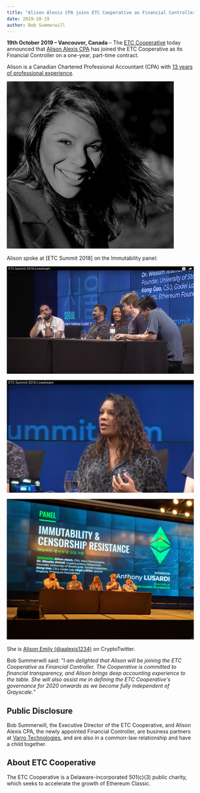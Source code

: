```yaml
---
title: "Alison Alexis CPA joins ETC Cooperative as Financial Controller"
date: 2019-10-19
author: Bob Summerwill
---
```


**19th October 2019 – Vancouver, Canada** – The [ETC Cooperative](https://etccooperative.org) today announced that [Alison Alexis CPA](https://www.linkedin.com/in/alison-alexis-ca/) has joined the ETC Cooperative as its Financial Controller on a one-year, part-time contract.

Alison is a Canadian Chartered Professional Accountant (CPA) with [13 years of professional experience](https://www.linkedin.com/in/alison-alexis-ca/).

![Alison Alexis](../../assets/alison.jpeg)

Alison spoke at [ETC Summit 2018] on the Immutability panel:

![Panel 1](../../assets/immutibility_panel1.png)

![Panel 1](../../assets/immutibility_panel2.png)

![Panel 3](../../assets/immutibility_panel3.jpg)

She is [Alison Emily (@aalexis1234)](https://twitter.com/aalexis1234) on CryptoTwitter.

Bob Summerwill said: *“I am delighted that Alison will be joining the ETC Cooperative as Financial Controller.  The Cooperative is committed to financial transparency, and Alison brings deep accounting experience to the table.  She will also assist me in defining the ETC Cooperative's governance for 2020 onwards as we become fully independent of Grayscale.”*

## Public Disclosure

Bob Summerwill, the Executive Director of the ETC Cooperative, and Alison Alexis CPA, the newly appointed Financial Controller, are  business partners at [Varro Technologies](https://varro.tech), and are also in a common-law relationship and have a child together.

## About ETC Cooperative

The ETC Cooperative is a Delaware-incorporated 501(c)(3) public charity, which seeks to accelerate the growth of Ethereum Classic.